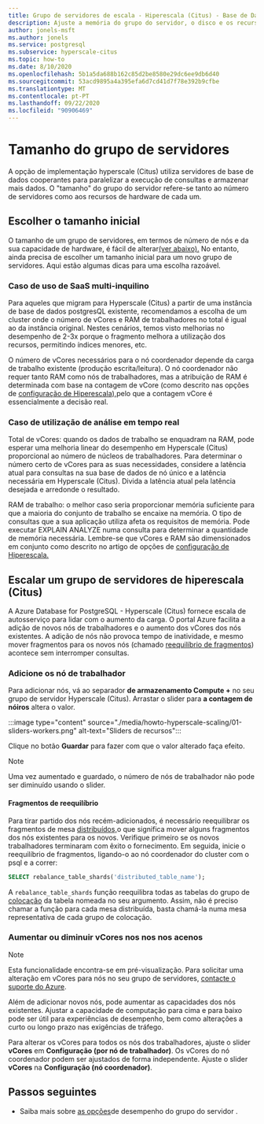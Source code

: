 ```yaml
---
title: Grupo de servidores de escala - Hiperescala (Citus) - Base de Dados Azure para PostgreSQL
description: Ajuste a memória do grupo do servidor, o disco e os recursos do CPU para lidar com o aumento da carga
author: jonels-msft
ms.author: jonels
ms.service: postgresql
ms.subservice: hyperscale-citus
ms.topic: how-to
ms.date: 8/10/2020
ms.openlocfilehash: 5b1a5da688b162c85d2be8580e29dc6ee9db6d40
ms.sourcegitcommit: 53acd9895a4a395efa6d7cd41d7f78e392b9cfbe
ms.translationtype: MT
ms.contentlocale: pt-PT
ms.lasthandoff: 09/22/2020
ms.locfileid: "90906469"
---
```

# <a name="server-group-size"></a>Tamanho do grupo de servidores

A opção de implementação hyperscale (Citus) utiliza servidores de base de dados cooperantes para paralelizar a execução de consultas e armazenar mais dados. O "tamanho" do grupo do servidor refere-se tanto ao número de servidores como aos recursos de hardware de cada um.

## <a name="picking-initial-size"></a>Escolher o tamanho inicial

O tamanho de um grupo de servidores, em termos de número de nós e da sua capacidade de hardware, é fácil de alterar[(ver abaixo).](#scale-a-hyperscale-citus-server-group) No entanto, ainda precisa de escolher um tamanho inicial para um novo grupo de servidores. Aqui estão algumas dicas para uma escolha razoável.

### <a name="multi-tenant-saas-use-case"></a>Caso de uso de SaaS multi-inquilino

Para aqueles que migram para Hyperscale (Citus) a partir de uma instância de base de dados postgresQL existente, recomendamos a escolha de um cluster onde o número de vCores e RAM de trabalhadores no total é igual ao da instância original. Nestes cenários, temos visto melhorias no desempenho de 2-3x porque o fragmento melhora a utilização dos recursos, permitindo índices menores, etc.

O número de vCores necessários para o nó coordenador depende da carga de trabalho existente (produção escrita/leitura). O nó coordenador não requer tanto RAM como nós de trabalhadores, mas a atribuição de RAM é determinada com base na contagem de vCore (como descrito nas opções de [configuração de Hiperescala),](concepts-hyperscale-configuration-options.md)pelo que a contagem vCore é essencialmente a decisão real.

### <a name="real-time-analytics-use-case"></a>Caso de utilização de análise em tempo real

Total de vCores: quando os dados de trabalho se enquadram na RAM, pode esperar uma melhoria linear do desempenho em Hyperscale (Citus) proporcional ao número de núcleos de trabalhadores. Para determinar o número certo de vCores para as suas necessidades, considere a latência atual para consultas na sua base de dados de nó único e a latência necessária em Hyperscale (Citus). Divida a latência atual pela latência desejada e arredonde o resultado.

RAM de trabalho: o melhor caso seria proporcionar memória suficiente para que a maioria do conjunto de trabalho se encaixe na memória. O tipo de consultas que a sua aplicação utiliza afeta os requisitos de memória. Pode executar EXPLAIN ANALYZE numa consulta para determinar a quantidade de memória necessária. Lembre-se que vCores e RAM são dimensionados em conjunto como descrito no artigo de opções de [configuração de Hiperescala.](concepts-hyperscale-configuration-options.md)

## <a name="scale-a-hyperscale-citus-server-group"></a>Escalar um grupo de servidores de hiperescala (Citus)

A Azure Database for PostgreSQL - Hyperscale (Citus) fornece escala de autosserviço para lidar com o aumento da carga. O portal Azure facilita a adição de novos nós de trabalhadores e o aumento dos vCores dos nós existentes. A adição de nós não provoca tempo de inatividade, e mesmo mover fragmentos para os novos nós (chamado [reequilíbrio de fragmentos](#rebalance-shards)) acontece sem interromper consultas.

### <a name="add-worker-nodes"></a>Adicione os nó de trabalhador

Para adicionar nós, vá ao separador **de armazenamento Compute +** no seu grupo de servidor Hyperscale (Citus).  Arrastar o slider para **a contagem de nóiros** altera o valor.

:::image type="content" source="./media/howto-hyperscale-scaling/01-sliders-workers.png" alt-text="Sliders de recursos":::

Clique no botão **Guardar** para fazer com que o valor alterado faça efeito.

> [!NOTE]
> Uma vez aumentado e guardado, o número de nós de trabalhador não pode ser diminuído usando o slider.

#### <a name="rebalance-shards"></a>Fragmentos de reequilíbrio

Para tirar partido dos nós recém-adicionados, é necessário reequilibrar os fragmentos de mesa [distribuídos,](concepts-hyperscale-distributed-data.md#shards)o que significa mover alguns fragmentos dos nós existentes para os novos. Verifique primeiro se os novos trabalhadores terminaram com êxito o fornecimento. Em seguida, inicie o reequilíbrio de fragmentos, ligando-o ao nó coordenador do cluster com o psql e a correr:

```sql
SELECT rebalance_table_shards('distributed_table_name');
```

A `rebalance_table_shards` função reequilibra todas as tabelas do grupo de [colocação](concepts-hyperscale-colocation.md) da tabela nomeada no seu argumento. Assim, não é preciso chamar a função para cada mesa distribuída, basta chamá-la numa mesa representativa de cada grupo de colocação.

### <a name="increase-or-decrease-vcores-on-nodes"></a>Aumentar ou diminuir vCores nos nos nos acenos

> [!NOTE]
> Esta funcionalidade encontra-se em pré-visualização. Para solicitar uma alteração em vCores para nós no seu grupo de servidores, [contacte o suporte do Azure](https://portal.azure.com/?#blade/Microsoft_Azure_Support/HelpAndSupportBlade).

Além de adicionar novos nós, pode aumentar as capacidades dos nós existentes. Ajustar a capacidade de computação para cima e para baixo pode ser útil para experiências de desempenho, bem como alterações a curto ou longo prazo nas exigências de tráfego.

Para alterar os vCores para todos os nós dos trabalhadores, ajuste o slider **vCores** em **Configuração (por nó de trabalhador)**. Os vCores do nó coordenador podem ser ajustados de forma independente. Ajuste o slider **vCores** na  **Configuração (nó coordenador)**.

## <a name="next-steps"></a>Passos seguintes

- Saiba mais sobre [as opções](concepts-hyperscale-configuration-options.md)de desempenho do grupo do servidor .

